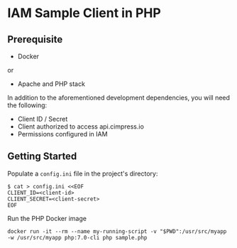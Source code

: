 # IAM Sample Client in PHP

## Prerequisite

- Docker

or

- Apache and PHP stack

In addition to the aforementioned development dependencies, you will need the following:

- Client ID / Secret
- Client authorized to access api.cimpress.io
- Permissions configured in IAM

## Getting Started

Populate a `config.ini` file in the project's directory:

```
$ cat > config.ini <<EOF
CLIENT_ID=<client-id>
CLIENT_SECRET=<client-secret>
EOF
```

Run the PHP Docker image
```
docker run -it --rm --name my-running-script -v "$PWD":/usr/src/myapp -w /usr/src/myapp php:7.0-cli php sample.php
```

